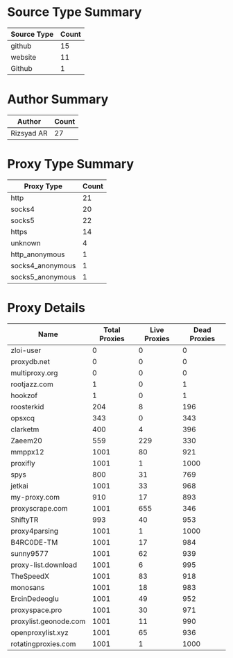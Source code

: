 # Source Type Summary

| Source Type | Count |
|-------------|-------|
| github | 15 |
| website | 11 |
| Github | 1 |


# Author Summary

| Author | Count |
|--------|-------|
| Rizsyad AR | 27 |


# Proxy Type Summary

| Proxy Type | Count |
|------------|-------|
| http | 21 |
| socks4 | 20 |
| socks5 | 22 |
| https | 14 |
| unknown | 4 |
| http_anonymous | 1 |
| socks4_anonymous | 1 |
| socks5_anonymous | 1 |


# Proxy Details

| Name | Total Proxies | Live Proxies | Dead Proxies |
|------|---------------|--------------|---------------|
| zloi-user | 0 | 0 | 0 |
| proxydb.net | 0 | 0 | 0 |
| multiproxy.org | 0 | 0 | 0 |
| rootjazz.com | 1 | 0 | 1 |
| hookzof | 1 | 0 | 1 |
| roosterkid | 204 | 8 | 196 |
| opsxcq | 343 | 0 | 343 |
| clarketm | 400 | 4 | 396 |
| Zaeem20 | 559 | 229 | 330 |
| mmppx12 | 1001 | 80 | 921 |
| proxifly | 1001 | 1 | 1000 |
| spys | 800 | 31 | 769 |
| jetkai | 1001 | 33 | 968 |
| my-proxy.com | 910 | 17 | 893 |
| proxyscrape.com | 1001 | 655 | 346 |
| ShiftyTR | 993 | 40 | 953 |
| proxy4parsing | 1001 | 1 | 1000 |
| B4RC0DE-TM | 1001 | 17 | 984 |
| sunny9577 | 1001 | 62 | 939 |
| proxy-list.download | 1001 | 6 | 995 |
| TheSpeedX | 1001 | 83 | 918 |
| monosans | 1001 | 18 | 983 |
| ErcinDedeoglu | 1001 | 49 | 952 |
| proxyspace.pro | 1001 | 30 | 971 |
| proxylist.geonode.com | 1001 | 11 | 990 |
| openproxylist.xyz | 1001 | 65 | 936 |
| rotatingproxies.com | 1001 | 1 | 1000 |
